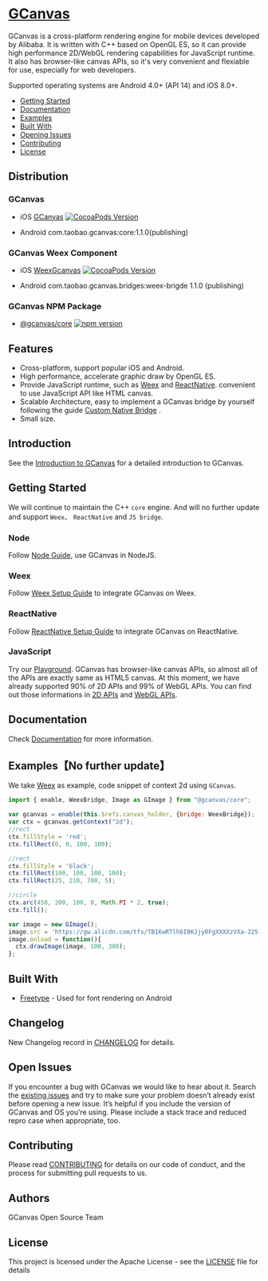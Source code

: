 # [GCanvas](https://alibaba.github.io/GCanvas/)

GCanvas is a cross-platform rendering engine for mobile devices developed by Alibaba. It is written with C++ based on OpenGL ES,  so it can provide high performance 2D/WebGL rendering capabilities for JavaScript runtime. It also  has browser-like canvas APIs, so it's very convenient and flexiable for use, especially for web developers.

Supported operating systems are Android 4.0+ (API 14) and  iOS 8.0+.

- [Getting Started](#getting-started)
- [Documentation](#documentation)
- [Examples](#examples)
- [Built With](#build-with)
- [Opening Issues](#opening-issues)
- [Contributing](#contributing)
- [License](#license)

## Distribution
###  GCanvas

* iOS  [GCanvas](https://cocoapods.org/pods/GCanvas)   [![CocoaPods Version](https://badge.fury.io/co/GCanvas.svg)](https://badge.fury.io/co/GCanvas)

* Android  com.taobao.gcanvas:core:1.1.0(publishing)

### GCanvas Weex Component

* iOS [WeexGcanvas](https://cocoapods.org/pods/WeexGcanvas)   [![CocoaPods Version](https://badge.fury.io/co/WeexGcanvas.svg)](https://badge.fury.io/co/GCanvas)

* Android com.taobao.gcanvas.bridges:weex-brigde 1.1.0 (publishing)

### GCanvas NPM Package
* [@gcanvas/core](https://www.npmjs.com/package/@gcanvas/core)   [![npm version](https://badge.fury.io/js/%40gcanvas%2Fcore.svg)](https://www.npmjs.com/package/@gcanvas/core)


## Features
- Cross-platform, support popular iOS and Android.
- High performance, accelerate graphic draw by OpenGL ES.
- Provide JavaScript runtime,  such as [Weex](https://github.com/apache/incubator-weex) and [ReactNative](https://github.com/facebook/react-native/).  convenient to use JavaScript API like HTML canvas.
- Scalable Architecture, easy to implement a GCanvas bridge by yourself following the guide [Custom Native Bridge](https://alibaba.github.io/GCanvas/docs/Custom%20Bridge.html) .
- Small size.


## Introduction

See the  [Introduction to GCanvas](https://alibaba.github.io/GCanvas/docs/Developer's%20Guide.html) for a detailed  introduction to GCanvas.

## Getting Started

We will continue to maintain the C++ `core` engine. And will no further update and support `Weex`、 `ReactNative` and `JS bridge`.

### Node
Follow [Node Guide](),  use GCanvas in NodeJS.  


### Weex

Follow [Weex Setup Guide](https://alibaba.github.io/GCanvas/docs/Integrate%20GCanvas%20on%20Weex.html) to integrate GCanvas on Weex. 

### ReactNative 
Follow [ReactNative Setup Guide](https://alibaba.github.io/GCanvas/docs/Integrate%20GCanvas%20on%20ReactNative.html)  to integrate GCanvas on ReactNative. 

### JavaScript
Try our [Playground](https://alibaba.github.io/GCanvas/playground.html).
GCanvas has browser-like canvas APIs, so almost all of the APIs are exactly same as HTML5 canvas. At this moment, we have already supported 90% of 2D APIs and 99% of WebGL APIs. You can find out those informations in [2D  APIs](https://alibaba.github.io/GCanvas/docs/Graphics%202D.html) and [WebGL APIs](https://alibaba.github.io/GCanvas/docs/WebGL.html).


## Documentation
Check [Documentation](https://alibaba.github.io/GCanvas/docs/Introduction.html) for more information.

## Examples【No further update】 
We take [Weex](https://github.com/apache/incubator-weex) as example, code snippet of context 2d using `GCanvas`.
```javascript
import { enable, WeexBridge, Image as GImage } from "@gcanvas/core";

var gcanvas = enable(this.$refs.canvas_holder, {bridge: WeexBridge});
var ctx = gcanvas.getContext("2d");
//rect
ctx.fillStyle = 'red';
ctx.fillRect(0, 0, 100, 100);

//rect
ctx.fillStyle = 'black';
ctx.fillRect(100, 100, 100, 100);
ctx.fillRect(25, 210, 700, 5);

//circle
ctx.arc(450, 200, 100, 0, Math.PI * 2, true);
ctx.fill();

var image = new GImage();
image.src = 'https://gw.alicdn.com/tfs/TB1KwRTlh6I8KJjy0FgXXXXzVXa-225-75.png';
image.onload = function(){
  ctx.drawImage(image, 100, 300);
};
```

## Built With

* [Freetype](https://www.freetype.org/) - Used for font rendering on Android


## Changelog

New Changelog record in [CHANGELOG](./docs/Changelog.md) for details.

## Open Issues
If you encounter a bug with GCanvas we would like to hear about it. Search the [existing issues]() and try to make sure your problem doesn’t already exist before opening a new issue. It’s helpful if you include the version of GCanvas  and OS you’re using. Please include a stack trace and reduced repro case when appropriate, too.

## Contributing

Please read [CONTRIBUTING](./docs/Contributing.md) for details on our code of conduct, and the process for submitting pull requests to us.

## Authors

GCanvas Open Source Team


## License

This project is licensed under the Apache License - see the [LICENSE](./docs/LICENSE.md) file for details
